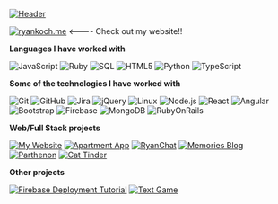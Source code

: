 [![Header](https://github.com/ryankoch13/ryankoch13/master/profile.gif)](ryankoch.me)

[![ryankoch.me](https://img.shields.io/badge/-RYANKOCH.ME-000000?style=for-the-badge&logo=react&logoColor=white)](ryankoch.me) <---- Check out my website!!

**Languages I have worked with**

![JavaScript](https://img.shields.io/badge/-JavaScript-000000?style=flat&logo=javascript)
![Ruby](https://img.shields.io/badge/-Ruby-000000?style=flat&logo=Ruby&logoColor=8B0000)
![SQL](https://img.shields.io/badge/-SQL-000000?style=flat&logo=MySQL)
![HTML5](https://img.shields.io/badge/-HTML5-000000?style=flat&logo=HTML5)
![Python](https://img.shields.io/badge/-Python-000000?style=flat&logo=python)
![TypeScript](https://img.shields.io/badge/-TypeScript-000000?style=flat&logo=typescript&logoColor=007ACC)

**Some of the technologies I have worked with**

![Git](https://img.shields.io/badge/-Git-000000?style=flat&logo=git&logoColor=F05032)
![GitHub](https://img.shields.io/badge/-GitHub-000000?style=flat&logo=github&logoColor=FFFFFF)
![Jira](https://img.shields.io/badge/-Jira-000000?style=flat&logo=jira-software&logoColor=white&logoColor=0052CC)
![jQuery](https://img.shields.io/badge/-jQuery-000000?style=flat&logo=jQuery&logoColor=0769AD)
![Linux](https://img.shields.io/badge/-Linux-000000?style=flat&logo=linux&logoColor=FCC624)
![Node.js](https://img.shields.io/badge/-Node.js-000000?style=flat&logo=node.js&logoColor=339933)
![React](https://img.shields.io/badge/-React-000000?style=flat&logo=React&logoColor=61DAFB)
![Angular](https://img.shields.io/badge/-Spring-000000?style=flat&logo=Angular&logoColor=B22222)
![Bootstrap](https://img.shields.io/badge/-TCP/IP-000000?style=flat&logo=bootstrap&logoColor=800080)
![Firebase](https://img.shields.io/badge/-XCode-000000?style=flat&logo=Google&logoColor=0000CD)
![MongoDB](https://img.shields.io/badge/-MongoDB-000000?style=flat&logo=MongoDB&logoColor=32CD32)
![RubyOnRails](https://img.shields.io/badge/-RubyOnRails-000000?style=flat&logo=Ruby&logoColor=8B0000)


**Web/Full Stack projects**

[![My Website](https://img.shields.io/badge/-%F0%9F%99%88_My_Website-000000?style=flat)](https://github.com/ryankoch13/ryankoch13.github.io)
[![Apartment App](https://img.shields.io/badge/-🏠_Apartment_App-000000?style=flat)](https://github.com/ryankoch13/apartment-app-ryankoch13)
[![RyanChat](https://img.shields.io/badge/-📱_RyanChat-B8860B?style=flat)](https://github.com/adamalston/Summarizer)
[![Memories Blog](https://img.shields.io/badge/-📰_Memories_Blog-000000?style=flat)](https://github.com/ryankoch13/MERN-App)
[![Parthenon](https://img.shields.io/badge/-🚀_RedCoach_E-Commerce-000000?style=flat)](https://github.com/ryankoch13/redcoach_e_commerce)
[![Cat Tinder](https://img.shields.io/badge/-🐱_Cat_Tinder-000000?style=flat)](https://github.com/ryankoch13/cat-tinder-frontend-maine-coon)

**Other projects**

[![Firebase Deployment Tutorial](https://img.shields.io/badge/-🔥_Firebase_Deployment_Tutorial-000000?style=flat)](https://www.youtube.com/watch?v=bBuLuM-C6nQ)
[![Text Game](https://img.shields.io/badge/-📧_Parthenon_Text_Game-000000?style=flat)](https://github.com/ryankoch13/text-based-game-parthenon)
